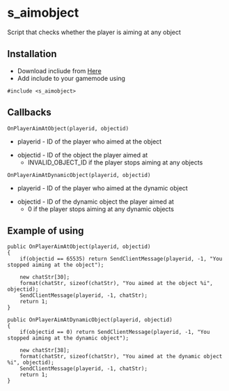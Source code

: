 # s_aimobject
Script that checks whether the player is aiming at any object

## Installation
- Download incliude from [Here](https://github.com/0xUnxpected/s_aimobject/blob/master/s_aimobject.inc)
- Add include to your gamemode using
```pawn
#include <s_aimobject>
```

## Callbacks
```pawn
OnPlayerAimAtObject(playerid, objectid)
```
- playerid - ID of the player who aimed at the object
+ objectid - ID of the object the player aimed at
  + INVALID_OBJECT_ID if the player stops aiming at any objects

```pawn
OnPlayerAimAtDynamicObject(playerid, objectid)
```
- playerid - ID of the player who aimed at the dynamic object
+ objectid - ID of the dynamic object the player aimed at
  + 0 if the player stops aiming at any dynamic objects

## Example of using
```pawn
public OnPlayerAimAtObject(playerid, objectid)
{
	if(objectid == 65535) return SendClientMessage(playerid, -1, "You stopped aiming at the object");

	new chatStr[30];
	format(chatStr, sizeof(chatStr), "You aimed at the object %i", objectid);
	SendClientMessage(playerid, -1, chatStr);
	return 1;
}

public OnPlayerAimAtDynamicObject(playerid, objectid)
{
	if(objectid == 0) return SendClientMessage(playerid, -1, "You stopped aiming at the dynamic object");

	new chatStr[38];
	format(chatStr, sizeof(chatStr), "You aimed at the dynamic object %i", objectid);
	SendClientMessage(playerid, -1, chatStr);
	return 1;
}
```
